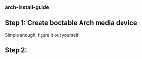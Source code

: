 ### arch-install-guide

## Step 1: Create bootable Arch media device
Simple enough, figure it out yourself.

## Step 2: 
